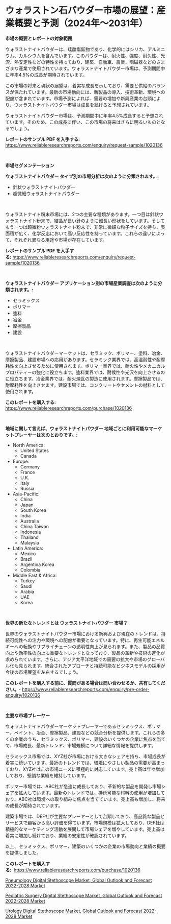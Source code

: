 <p><h1>ウォラストン石パウダー市場の展望：産業概要と予測（2024年〜2031年）</h1></p><p><strong>市場の概要とレポートの対象範囲</strong></p>
<p><p>ウォラストナイトパウダーは、珪酸塩鉱物であり、化学的にはシリカ、アルミニウム、カルシウムを含んでいます。このパウダーは、耐火性、強度、耐久性、光沢、熱安定性などの特性を持っており、建築、自動車、農業、陶磁器などのさまざまな産業で使用されています。ウォラストナイトパウダー市場は、予測期間中に年率4.5%の成長が期待されています。</p><p>この市場の将来と現状の展望は、着実な成長を示しており、需要と供給のバランスが保たれています。最新の市場動向には、新製品の導入、技術革新、環境への配慮が含まれています。市場予測によれば、需要の増加や新興産業の台頭により、ウォラストナイトパウダー市場は成長を続けると予想されています。</p><p>ウォラストナイトパウダー市場は、予測期間中に年率4.5%成長すると予想されています。そのため、この成長に伴い、この市場の将来はさらに明るいものとなるでしょう。</p></p>
<p><strong>レポートのサンプル PDF を入手する:</strong> <a href="https://www.reliableresearchreports.com/enquiry/request-sample/1020136">https://www.reliableresearchreports.com/enquiry/request-sample/1020136</a></p>
<p>&nbsp;</p>
<p><strong>市場セグメンテーション</strong></p>
<p><strong>ウォラストナイトパウダー タイプ別の市場分析は次のように分類されます。:</strong></p>
<p><ul><li>針状ウォラストナイトパウダー</li><li>超微細ウォラストナイトパウダー</li></ul></p>
<p>&nbsp;</p>
<p><p>ウォラストナイト粉末市場には、2つの主要な種類があります。一つ目は針状ウォラストナイト粉末で、結晶が長い針のように細長い形状をしています。そしてもう一つは超微粉ウォラストナイト粉末で、非常に微細な粒子サイズを持ち、表面積が広く、化学反応において高い反応性を持っています。これらの違いによって、それぞれ異なる用途や市場が存在しています。</p></p>
<p><strong>レポートのサンプル PDF を入手する:</strong>&nbsp;<a href="https://www.reliableresearchreports.com/enquiry/request-sample/1020136">https://www.reliableresearchreports.com/enquiry/request-sample/1020136</a></p>
<p>&nbsp;</p>
<p><strong> ウォラストナイトパウダー アプリケーション別の市場産業調査は次のように分類されます。:</strong></p>
<p><ul><li>セラミックス</li><li>ポリマー</li><li>塗料</li><li>冶金</li><li>摩擦製品</li><li>建設</li></ul></p>
<p>&nbsp;</p>
<p><p>ウォラストナイトパウダーマーケットは、セラミック、ポリマー、塗料、冶金、摩擦製品、建設市場への応用があります。セラミック業界では、高温耐性や耐摩耗性を向上させるために使用されます。ポリマー業界では、耐火性やメカニカルプロパティーの強化に役立ちます。塗料業界では、耐候性や光沢を向上させるのに役立ちます。冶金業界では、耐火煉瓦の製造に使用されます。摩擦製品では、耐摩耗性を向上させます。建設市場では、コンクリートやセメントの材料として使用されます。</p></p>
<p><strong>このレポートを購入する:</strong>&nbsp; <a href="https://www.reliableresearchreports.com/purchase/1020136">https://www.reliableresearchreports.com/purchase/1020136</a></p>
<p>&nbsp;</p>
<p><strong>地域に関して言えば、ウォラストナイトパウダー 地域ごとに利用可能なマーケットプレーヤーは次のとおりです。:</strong></p>
<p><ul>
    <li>
        North America:
        <ul>
            <li>United States</li>
            <li>Canada</li>
        </ul>
    </li>
    <li>
        Europe:
        <ul>
            <li>Germany</li>
            <li>France</li>
            <li>U.K.</li>
            <li>Italy</li>
            <li>Russia</li>
        </ul>
    </li>
    <li>
        Asia-Pacific:
        <ul>
            <li>China</li>
            <li>Japan</li>
            <li>South Korea</li>
            <li>India</li>
            <li>Australia</li>
            <li>China Taiwan</li>
            <li>Indonesia</li>
            <li>Thailand</li>
            <li>Malaysia</li>
        </ul>
    </li>
    <li>
        Latin America:
        <ul>
            <li>Mexico</li>
            <li>Brazil</li>
            <li>Argentina Korea</li>
            <li>Colombia</li>
        </ul>
    </li>
    <li>
        Middle East & Africa:
        <ul>
            <li>Turkey</li>
            <li>Saudi</li>
            <li>Arabia</li>
            <li>UAE</li>
            <li>Korea</li>
        </ul>
    </li>
    </ul></p>
<p>&nbsp;</p>
<p><strong>世界の新たなトレンドとは ウォラストナイトパウダー 市場？</strong></p>
<p><p>世界のウォラストナイトパウダー市場における新興および現在のトレンドは、持続可能性への注力や環境への配慮が重要となっています。特に、再生可能エネルギーへの転換やサプライチェーンの透明性向上が見られます。また、製品の品質向上や効率性の向上も重要なトレンドとなっており、製品の革新や技術の進化が求められています。さらに、アジア太平洋地域での需要の拡大や市場のグローバル化も見られます。統合されたアプローチと持続可能なビジネスモデルの採用が今後の市場展望を左右するでしょう。</p></p>
<p><strong>このレポートを購入する前に、質問がある場合は問い合わせるか、共有してください。</strong>- <a href="https://www.reliableresearchreports.com/enquiry/pre-order-enquiry/1020136">https://www.reliableresearchreports.com/enquiry/pre-order-enquiry/1020136</a></p>
<p>&nbsp;</p>
<p><strong>主要な市場プレーヤー</strong></p>
<p><p>ウォラストナイトパウダーマーケットプレーヤーであるセラミックス、ポリマー、ペイント、冶金、摩擦製品、建設などの競合分析を提供します。これらの多くの企業のうち、セラミックス、ポリマー、建設のいくつかの企業に焦点を当てて、市場成長、最新トレンド、市場規模について詳細な情報を提供します。</p><p>セラミックス市場では、XYZ社が市場における大きなシェアを持ち、市場成長が着実に続いています。最近のトレンドでは、環境にやさしい製品の需要が高まっており、XYZ社はこの市場ニーズに積極的に対応しています。売上高は年々増加しており、堅調な業績を維持しています。</p><p>ポリマー市場では、ABC社が急速に成長しており、革新的な製品を開発し市場シェアを拡大しています。最新のトレンドでは、持続可能な材料の使用が増加しており、ABC社は環境への取り組みに焦点を当てています。売上高も増加し、将来の成長が期待されています。</p><p>建築市場では、DEF社が主要なプレーヤーとして台頭しており、高品質な製品とサービスで顧客から高い評価を得ています。市場規模は拡大しており、DEF社は積極的なマーケティング活動を展開して市場シェアを増やしています。売上高は着実に増加し続けており、業績の安定性が確認されています。</p><p>以上、セラミックス、ポリマー、建築のいくつかの企業の市場動向と業績の概要を提供しました。</p></p>
<p><strong>このレポートを購入する:</strong>&nbsp;&nbsp;<a href="https://www.reliableresearchreports.com/purchase/1020136">https://www.reliableresearchreports.com/purchase/1020136</a></p>
<p><p><a href="https://view.publitas.com/reportprime-1/pneumology-digital-stethoscope-market-global-outlook-and-forecast-2022-2028-market-research-report-unlocks-analysis-on-the-market-financial-status-market-size-and-market-revenue-upto-2030/">Pneumology Digital Stethoscope Market, Global Outlook and Forecast 2022-2028 Market</a></p><p><a href="https://view.publitas.com/reportprime-1/pediatric-surgery-digital-stethoscope-market-global-outlook-and-forecast-2022-2028-market-size-growth-and-forecast-from-2023-2030/">Pediatric Surgery Digital Stethoscope Market, Global Outlook and Forecast 2022-2028 Market</a></p><p><a href="https://view.publitas.com/reportprime-1/urology-digital-stethoscope-market-global-outlook-and-forecast-2022-2028-market-size-market-share-and-global-market-analysis-report-2023-2030/">Urology Digital Stethoscope Market, Global Outlook and Forecast 2022-2028 Market</a></p></p>